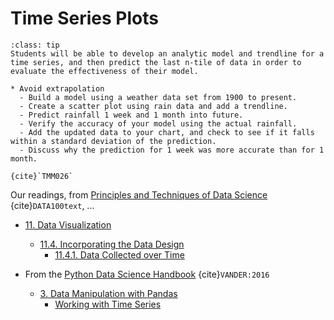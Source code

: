 # Time Series Plots

```{admonition} Learning Outcome
:class: tip
Students will be able to develop an analytic model and trendline for a time series, and then predict the last n-tile of data in order to evaluate the effectiveness of their model.
```

```{admonition} Sample Tasks
* Avoid extrapolation
  - Build a model using a weather data set from 1900 to present.
  - Create a scatter plot using rain data and add a trendline.
  - Predict rainfall 1 week and 1 month into future.
  - Verify the accuracy of your model using the actual rainfall.
  - Add the updated data to your chart, and check to see if it falls within a standard deviation of the prediction.
  - Discuss why the prediction for 1 week was more accurate than for 1 month.

{cite}`TMM026`
```
Our readings, from [Principles and Techniques of Data Science](http://www.textbook.ds100.org/) {cite}`DATA100text`, ...
* [11. Data Visualization](http://www.textbook.ds100.org/ch/11/viz_intro.html)
  * [11.4. Incorporating the Data Design](http://www.textbook.ds100.org/ch/11/viz_data_design.html)
    * [11.4.1. Data Collected over Time](http://www.textbook.ds100.org/ch/11/viz_data_design.html#data-collected-over-time)


* From the [Python Data Science Handbook](https://jakevdp.github.io/PythonDataScienceHandbook/) {cite}`VANDER:2016`
  * [3. Data Manipulation with Pandas](https://jakevdp.github.io/PythonDataScienceHandbook/03.00-introduction-to-pandas.html)
    * [Working with Time Series](https://jakevdp.github.io/PythonDataScienceHandbook/03.11-working-with-time-series.html)



